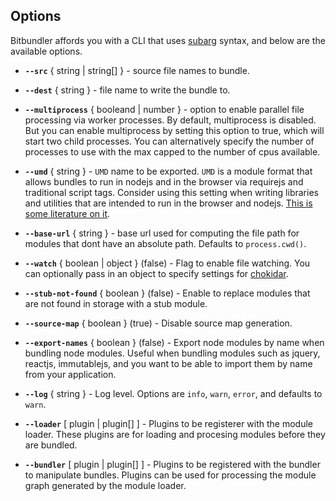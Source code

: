 ## Options

Bitbundler affords you with a CLI that uses [subarg](https://github.com/substack/subarg) syntax, and below are the available options.

- **`--src`** { string | string[] } - source file names to bundle.

- **`--dest`** { string } - file name to write the bundle to.

- **`--multiprocess`** { booleand | number } - option to enable parallel file processing via worker processes. By default, multiprocess is disabled. But you can enable multiprocess by setting this option to true, which will start two child processes. You can alternatively specify the number of processes to use with the max capped to the number of cpus available.

- **`--umd`** { string } - `UMD` name to be exported. `UMD` is a module format that allows bundles to run in nodejs and in the browser via requirejs and traditional script tags. Consider using this setting when writing libraries and utilities that are intended to run in the browser and nodejs. [This is some literature on it](https://github.com/umdjs/umd).

- **`--base-url`** { string } - base url used for computing the file path for modules that dont have an absolute path. Defaults to `process.cwd()`.

- **`--watch`** { boolean | object } (false) - Flag to enable file watching. You can optionally pass in an object to specify settings for [chokidar](https://github.com/paulmillr/chokidar).

- **`--stub-not-found`** { boolean } (false) - Enable to replace modules that are not found in storage with a stub module.

- **`--source-map`** { boolean } (true) - Disable source map generation.

- **`--export-names`** { boolean } (false) - Export node modules by name when bundling node modules. Useful when bundling modules such as jquery, reactjs, immutablejs, and you want to be able to import them by name from your application.

- **`--log`** { string } - Log level. Options are `info`, `warn`, `error`, and defaults to `warn`.

- **`--loader`** [ plugin | plugin[] ] - Plugins to be registerer with the module loader. These plugins are for loading and procesing modules before they are bundled.

- **`--bundler`** [ plugin | plugin[] ] - Plugins to be registered with the bundler to manipulate bundles. Plugins can be used for processing the module graph generated by the module loader.
